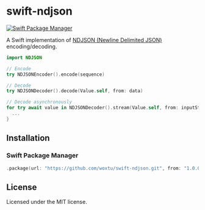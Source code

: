 # swift-ndjson

[![Swift Package Manager](https://img.shields.io/badge/Swift%20Package%20Manager-compatible-brightgreen.svg?style=flat-square)](https://github.com/apple/swift-package-manager)

A Swift implementation of [NDJSON (Newline Delimited JSON)](http://ndjson.org/) encoding/decoding.

```swift
import NDJSON

// Encode
try NDJSONEncoder().encode(sequence)

// Decode
try NDJSONDecoder().decode(Value.self, from: data)

// Decode asynchronously
for try await value in NDJSONDecoder().stream(Value.self, from: inputStream) {
  ...
}
```

## Installation

### Swift Package Manager

```swift
.package(url: "https://github.com/woxtu/swift-ndjson.git", from: "1.0.0")
```

## License

Licensed under the MIT license.
